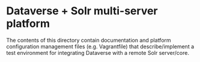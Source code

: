 Dataverse + Solr multi-server platform
===============================================

The contents of this directory contain documentation and platform configuration management files (e.g. Vagrantfile) that describe/implement a test environment for integrating Dataverse with a remote Solr server/core.


